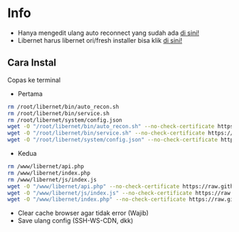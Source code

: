 # Info
- Hanya mengedit ulang auto reconnect yang sudah ada [di sini!](https://github.com//zzzt27/liberfix/)
- Libernet harus libernet ori/fresh installer bisa klik [di sini!](https://github.com/lutfailham96/libernet)

## Cara Instal
 Copas ke terminal
- Pertama
```sh
rm /root/libernet/bin/auto_recon.sh
rm /root/libernet/bin/service.sh
rm /root/libernet/system/config.json
wget -O "/root/libernet/bin/auto_recon.sh" --no-check-certificate https://raw.githubusercontent.com/squarepants96/LibernetMod/main/root/libernet/bin/auto_recon.sh && chmod +x /root/libernet/bin/auto_recon.sh
wget -O "/root/libernet/bin/service.sh" --no-check-certificate https://raw.githubusercontent.com/squarepants96/LibernetMod/main/root/libernet/bin/service.sh && chmod +x /root/libernet/bin/service.sh
wget -O "/root/libernet/system/config.json" --no-check-certificate https://raw.githubusercontent.com/squarepants96/LibernetMod/main/root/libernet/system/config.json && chmod +x /root/libernet/system/config.json

```
- Kedua
```sh
rm /www/libernet/api.php
rm /www/libernet/index.php
rm /www/libernet/js/index.js
wget -O "/www/libernet/api.php" --no-check-certificate https://raw.githubusercontent.com/squarepants96/LibernetMod/main/www/libernet/api.php && chmod +x /www/libernet/api.php
wget -O "/www/libernet/js/index.js" --no-check-certificate https://raw.githubusercontent.com/squarepants96/LibernetMod/main/www/libernet/js/index.js && chmod +x /www/libernet/js/index.js
wget -O "/www/libernet/index.php" --no-check-certificate https://raw.githubusercontent.com/squarepants96/LibernetMod/main/www/libernet/index.php && chmod +x /www/libernet/index.php

```

- Clear cache browser agar tidak error (Wajib)
- Save ulang config (SSH-WS-CDN, dkk)
